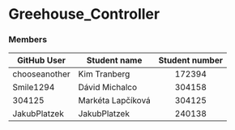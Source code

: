 # Greehouse_Controller

### Members

| GitHub User   | Student name      | Student number   |
| ------------- | ----------------- |:----------------:|
| chooseanother | Kim Tranberg      | 172394 |
| Smile1294     | Dávid Michalco    | 304158 |
| 304125        | Markéta Lapčíková | 304125 |
| JakubPlatzek  | JakubPlatzek      | 240138 |
